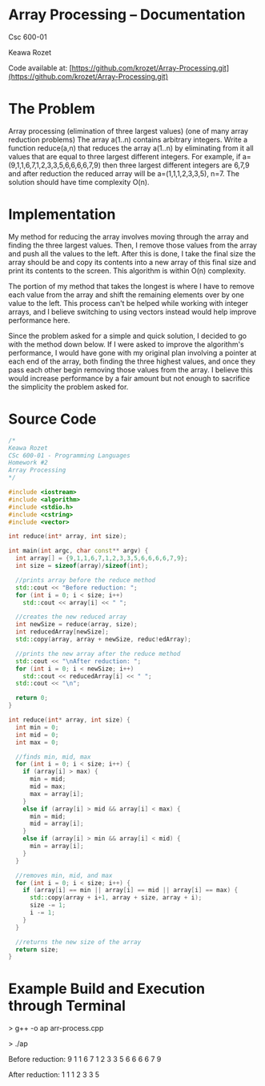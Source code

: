 # Array Processing – Documentation

Csc 600-01

Keawa Rozet

Code available at: [https://github.com/krozet/Array-Processing.git](https://github.com/krozet/Array-Processing.git)



# The Problem

Array processing (elimination of three largest values) (one of many array reduction problems) The array a(1..n) contains arbitrary integers. Write a function reduce(a,n) that reduces the array a(1..n) by eliminating from it all values that are equal to three largest different integers. For example, if a=(9,1,1,6,7,1,2,3,3,5,6,6,6,6,7,9) then three largest different integers are 6,7,9 and after reduction the reduced array will be a=(1,1,1,2,3,3,5), n=7. The solution should have time complexity O(n).



# Implementation

My method for reducing the array involves moving through the array and finding the three largest values. Then, I remove those values from the array and push all the values to the left. After this is done, I take the final size the array should be and copy its contents into a new array of this final size and print its contents to the screen. This algorithm is within O(n) complexity.

The portion of my method that takes the longest is where I have to remove each value from the array and shift the remaining elements over by one value to the left. This process can&#39;t be helped while working with integer arrays, and I believe switching to using vectors instead would help improve performance here.

Since the problem asked for a simple and quick solution, I decided to go with the method down below. If I were asked to improve the algorithm&#39;s performance, I would have gone with my original plan involving a pointer at each end of the array, both finding the three highest values, and once they pass each other begin removing those values from the array. I believe this would increase performance by a fair amount but not enough to sacrifice the simplicity the problem asked for.

# Source Code


```C++
/*
Keawa Rozet
CSc 600-01 - Programming Languages
Homework #2
Array Processing
*/

#include <iostream>
#include <algorithm>
#include <stdio.h>
#include <cstring>
#include <vector>

int reduce(int* array, int size);

int main(int argc, char const** argv) {
  int array[] = {9,1,1,6,7,1,2,3,3,5,6,6,6,6,7,9};
  int size = sizeof(array)/sizeof(int);

  //prints array before the reduce method
  std::cout << "Before reduction: ";
  for (int i = 0; i < size; i++)
    std::cout << array[i] << " ";

  //creates the new reduced array
  int newSize = reduce(array, size);
  int reducedArray[newSize];
  std::copy(array, array + newSize, reduc!edArray);

  //prints the new array after the reduce method
  std::cout << "\nAfter reduction: ";
  for (int i = 0; i < newSize; i++)
    std::cout << reducedArray[i] << " ";
  std::cout << "\n";

  return 0;
}

int reduce(int* array, int size) {
  int min = 0;
  int mid = 0;
  int max = 0;

  //finds min, mid, max
  for (int i = 0; i < size; i++) {
    if (array[i] > max) {
      min = mid;
      mid = max;
      max = array[i];
    }
    else if (array[i] > mid && array[i] < max) {
      min = mid;
      mid = array[i];
    }
    else if (array[i] > min && array[i] < mid) {
      min = array[i];
    }
  }

  //removes min, mid, and max
  for (int i = 0; i < size; i++) {
    if (array[i] == min || array[i] == mid || array[i] == max) {
      std::copy(array + i+1, array + size, array + i);
      size -= 1;
      i -= 1;
    }
  }

  //returns the new size of the array
  return size;
}
```


# Example Build and Execution through Terminal

&gt; g++ -o ap arr-process.cpp

&gt; ./ap

Before reduction: 9 1 1 6 7 1 2 3 3 5 6 6 6 6 7 9

After reduction: 1 1 1 2 3 3 5
